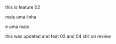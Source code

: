 this is feature 02

mais uma linha

e uma mais

this was updated and feat 03 and 04 still on review
